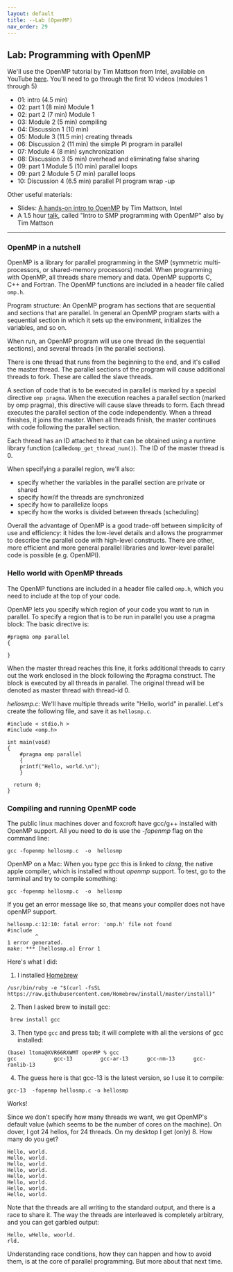 ```yaml
---
layout: default 
title: --Lab (OpenMP)
nav_order: 29
---
```



## Lab: Programming with OpenMP 


We'll use the OpenMP  tutorial by Tim Mattson from Intel, available on YouTube [here](https://www.youtube.com/watch?v=6jFkNjhJ-Z4&list=PLLX-Q6B8xqZ8n8bwjGdzBJ25X2utwnoEG&index=3). You'll need to go through the first 10 videos (modules 1 through 5)

*  01: intro (4.5 min)
*  02: part 1 (8 min) Module 1
*  02: part 2 (7 min) Module 1
*  03: Module 2 (5 min) compiling
*  04: Discussion 1 (10 min)
*  05: Module 3 (11.5 min) creating threads
*  06: Discussion 2 (11 min) the simple PI program in parallel
*  07: Module 4 (8 min) synchronization
*  08: Discussion 3 (5 min) overhead and eliminating false sharing
*  09: part 1 Module 5 (10 min) parallel loops
*  09: part 2 Module 5 (7 min) parallel loops
* 10: Discussion 4 (6.5 min) parallel PI program wrap -up 

Other useful materials:

  * Slides: [A hands-on intro to OpenMP](https://github.com/tgmattso/OpenMP_intro_tutorial)  by Tim Mattson, Intel
  *  A 1.5 hour [talk](https://www.youtube.com/watch?v=fn2VAUSw6cI), called "Intro to SMP programming with OpenMP" also by Tim Mattson 


***

### OpenMP in a nutshell


OpenMP is a library for parallel programming in the SMP (symmetric multi-processors, or shared-memory processors) model. When programming with OpenMP, all threads share memory and data. OpenMP supports C, C++ and Fortran. The OpenMP functions are included in a header file called ```omp.h```.

Program structure: An OpenMP program has sections that are sequential and sections that are parallel. In general an OpenMP program starts with a sequential section in which it sets up the environment, initializes the variables, and so on.

When run, an OpenMP program will use one thread (in the sequential sections), and several threads (in the parallel sections).

There is one thread that runs from the beginning to the end, and it's called the master thread. The parallel sections of the program will cause additional threads to fork. These are called the slave threads.

A section of code that is to be executed in parallel is marked by a special directive ```omp pragma```. When the execution reaches a parallel section (marked by omp pragma), this directive will cause slave threads to form. Each thread executes the parallel section of the code independently. When a thread finishes, it joins the master. When all threads finish, the master continues with code following the parallel section.

Each thread has an ID attached to it that can be obtained using a runtime library function (called```omp_get_thread_num()```). The ID of the master thread is 0.

When specifying a parallel region, we'll also: 
* specify whether the variables in the parallel section are private or shared
* specify how/if the threads are synchronized
* specify how to parallelize loops
* specify how the works is divided between threads (scheduling) 

Overall the advantage of OpenMP is a good trade-off between simplicity of use and efficiency: it  hides the low-level details and allows the programmer to describe the parallel code with high-level constructs. There are other, more efficient and more general parallel libraries and lower-level parallel code is possible (e.g. OpenMPI). 



### Hello world with OpenMP threads

The OpenMP functions are included in a header file called ```omp.h```, which you need to include at the top of your code. 
 
OpenMP lets you specify which region of your code you want to run in parallel. 
To specify a region that is to be run in parallel you use a pragma block:  The basic directive is:

```
#pragma omp parallel 
{

}
```

When the master thread reaches this line, it forks additional threads to carry out the work enclosed in the block following the #pragma construct. The block is executed by all threads in parallel. The original thread will be denoted as master thread with thread-id 0.


_hellosmp.c:_  We'll have multiple threads write  "Hello, world" in parallel.  Let's create the following file, and save it as ```hellosmp.c```.  

```
#include < stdio.h >
#include <omp.h>

int main(void)
{
    #pragma omp parallel
    {
    printf("Hello, world.\n");
    }

  return 0;
}
```


### Compiling and running OpenMP code

The public linux machines dover and foxcroft have gcc/g++ installed with OpenMP support. All you need to do is use the _-fopenmp_ flag on the command line:

```gcc -fopenmp hellosmp.c  -o  hellosmp```

OpenMP on a Mac:  When you type _gcc_ this is linked to _clang_, the native apple compiler, which  is installed without _openmp_ support.  To test, go to the terminal and try to compile something:

```gcc -fopenmp hellosmp.c  -o  hellosmp```

If you get an error message like so, that means your compiler does not have openMP support.

```
hellosmp.c:12:10: fatal error: 'omp.h' file not found
#include 
         ^
1 error generated.
make: *** [hellosmp.o] Error 1
```

Here's what I did:

1. I installed [Homebrew](http://brew.sh/index.html)

```/usr/bin/ruby -e "$(curl -fsSL https://raw.githubusercontent.com/Homebrew/install/master/install)"```

2. Then I asked brew to install gcc:

``` brew install gcc```

3. Then type ```gcc``` and press tab; it will complete with all the versions of gcc installed:

```
(base) ltoma@XVR66RXWMT openMP % gcc
gcc            gcc-13         gcc-ar-13      gcc-nm-13      gcc-ranlib-13
```
4. The guess here is that gcc-13 is the latest version, so I use it to compile:

```gcc-13  -fopenmp hellosmp.c -o hellosmp```

Works!


Since we don't specify how many threads we want, we get OpenMP's default value (which seems to be  the number of cores on the machine).  On dover, I got 24 hellos, for 24 threads. On my desktop I get (only) 8. How many do you get?


```
Hello, world.
Hello, world.
Hello, world.
Hello, world.
Hello, world.
Hello, world.
Hello, world.
Hello, world.
```

Note that the threads are all writing to the standard output, and there is a race to share it. The way the threads are interleaved is completely arbitrary, and you can get garbled output:

```
Hello, wHello, woorld.
rld.
```

Understanding race conditions, how they can happen and how to avoid them, is at the core of parallel programming.  But more about that next time. 
